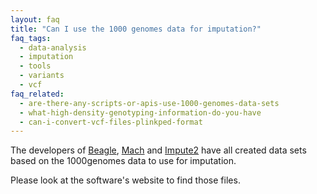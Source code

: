 ```yaml
---
layout: faq
title: "Can I use the 1000 genomes data for imputation?"
faq_tags:
  - data-analysis
  - imputation
  - tools
  - variants
  - vcf
faq_related:
  - are-there-any-scripts-or-apis-use-1000-genomes-data-sets
  - what-high-density-genotyping-information-do-you-have
  - can-i-convert-vcf-files-plinkped-format
---
```

                    
The developers of [Beagle](http://faculty.washington.edu/browning/beagle/beagle.html), [Mach](http://www.sph.umich.edu/csg/abecasis/MACH/download/) and [Impute2](https://mathgen.stats.ox.ac.uk/impute/impute_v2.html#reference) have all created data sets based on the 1000genomes data to use for imputation. 

Please look at the software's website to find those files.
